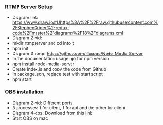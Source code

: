 ### RTMP Server Setup
* Diagram link: https://www.draw.io/#Uhttps%3A%2F%2Fraw.githubusercontent.com%2FStephenGrider%2Fredux-code%2Fmaster%2Fdiagrams%2F18%2Fdiagrams.xml
* Diagram 2-vid:
* mkdir rtmpserver and cd into it
* npm init
* Diagram 3-rtmp: https://github.com/illuspas/Node-Media-Server
* In the documentation usage, go for npm version
* npm install node-media-server
* Create index.js and copy the code from Github
* In package.json, replace test with start script
* npm start

### OBS installation
* Diagram 2-vid: Different ports
* 3 processes: 1 for client, 1 for api and the other for client
* Diagram 4-obs: Download from this link
* Start OBS on mac
